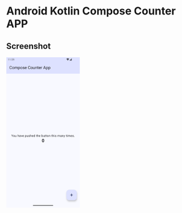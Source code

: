 # Android Kotlin Compose Counter APP

## Screenshot

<img src="/screenshots/Screenshot_1727677800.png" height="400px"/>
